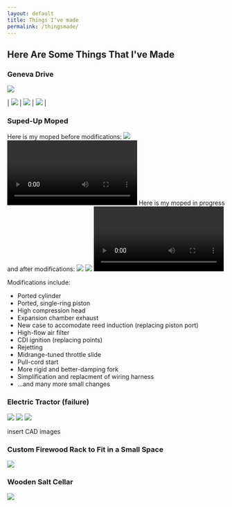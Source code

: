 ```yaml
---
layout: default
title: Things I've made
permalink: /thingsmade/
---
```

## Here Are Some Things That I've Made

### Geneva Drive
<img style="max-width: 500px; height: auto; " src="https://r3dotstone.github.io/portfolio/media/genevaIso.png" >

| <img style="max-width: 200px; height: auto; " src="https://r3dotstone.github.io/portfolio/media/genevaFront.png"> | <img style="max-width: 200px; height: auto; " src="https://r3dotstone.github.io/portfolio/media/genevaSec1.png" > | <img style="max-width: 200px; height: auto; " src="https://r3dotstone.github.io/portfolio/media/genevaSec2.png" > |

### Suped-Up Moped
Here is my moped before modifications:
<img style="max-width: 500px; height: auto; " src="https://r3dotstone.github.io/portfolio/media/Moped/mopedBefore.JPG" >
<video style="max-height: 300px; width: auto;" controls>
    <source src="https://r3dotstone.github.io/portfolio/media/Moped/mopedBefore_CUT.mp4" type="video/mp4">
    Your browser does not support the video tag.
</video>
Here is my moped in progress and after modifications:
<img style="max-width: 500px; height: auto; " src="https://r3dotstone.github.io/portfolio/media/Moped/mopedMotor1.jpeg" >
<img style="max-width: 500px; height: auto; " src="https://r3dotstone.github.io/portfolio/media/Moped/mopedMods1.jpeg" >
<video style="max-height: 300px; width: auto;" controls>
    <source src="https://r3dotstone.github.io/portfolio/media/Moped/mopedAfter.mp4" type="video/mp4">
    Your browser does not support the video tag.
</video>

Modifications include:
- Ported cylinder
- Ported, single-ring piston
- High compression head
- Expansion chamber exhaust
- New case to accomodate reed induction (replacing piston port)
- High-flow air filter
- CDI ignition (replacing points)
- Rejetting
- Midrange-tuned throttle slide
- Pull-cord start
- More rigid and better-damping fork
- Simplification and replacment of wiring harness
- ...and many more small changes

### Electric Tractor (failure)
<img style="max-width: 500px; height: auto; " src="https://r3dotstone.github.io/portfolio/media/Tractor/tractor1.jpeg" >
<img style="max-width: 500px; height: auto; " src="https://r3dotstone.github.io/portfolio/media/Tractor/tractorBox1.jpeg" >
<img style="max-width: 500px; height: auto; " src="https://r3dotstone.github.io/portfolio/media/Tractor/tractorCockpit2.JPG" >

insert CAD images

### Custom Firewood Rack to Fit in a Small Space
<img style="max-width: 500px; height: auto; " src="https://r3dotstone.github.io/portfolio/media/rack.jpg" >


### Wooden Salt Cellar
<img style="max-width: 500px; height: auto; " src="https://r3dotstone.github.io/portfolio/media/box.jpg" >